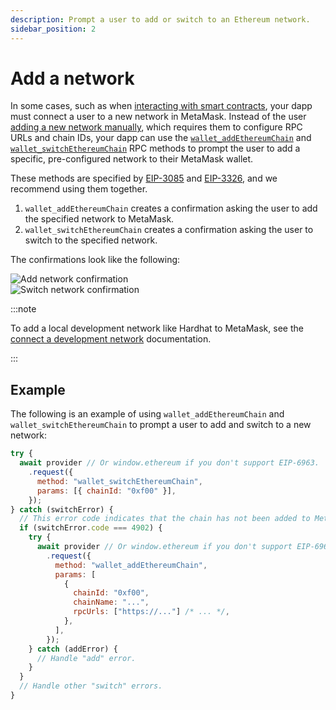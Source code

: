 ```yaml
---
description: Prompt a user to add or switch to an Ethereum network.
sidebar_position: 2
---
```


# Add a network

In some cases, such as when [interacting with smart contracts](../../concepts/smart-contracts.md),
your dapp must connect a user to a new network in MetaMask.
Instead of the user [adding a new network manually](https://support.metamask.io/hc/en-us/articles/360043227612-How-to-add-a-custom-network-RPC#h_01G63GGJ83DGDRCS2ZWXM37CV5),
which requires them to configure RPC URLs and chain IDs, your dapp can use the
[`wallet_addEthereumChain`](/wallet/reference/wallet_addethereumchain) and
[`wallet_switchEthereumChain`](/wallet/reference/wallet_switchethereumchain) RPC methods to prompt
the user to add a specific, pre-configured network to their MetaMask wallet.

These methods are specified by [EIP-3085](https://eips.ethereum.org/EIPS/eip-3085) and
[EIP-3326](https://eips.ethereum.org/EIPS/eip-3326), and we recommend using them together.

1. `wallet_addEthereumChain` creates a confirmation asking the user to add the specified network to MetaMask.
2. `wallet_switchEthereumChain` creates a confirmation asking the user to switch to the specified network.

The confirmations look like the following:

<div class="row">
    <div class="column">
        <img src={require("../../assets/add-network.png").default} alt="Add network confirmation" style={{border: '1px solid #DCDCDC'}} />
    </div>
    <div class="column">
        <img src={require("../../assets/switch-network.png").default} alt="Switch network confirmation" style={{border: '1px solid #DCDCDC'}} />
    </div>
</div>

:::note

To add a local development network like Hardhat to MetaMask, see the [connect a development network](../how-to/run-devnet.md) documentation.

:::

## Example

The following is an example of using `wallet_addEthereumChain` and `wallet_switchEthereumChain` to
prompt a user to add and switch to a new network:

```javascript
try {
  await provider // Or window.ethereum if you don't support EIP-6963.
    .request({
      method: "wallet_switchEthereumChain",
      params: [{ chainId: "0xf00" }],
    });
} catch (switchError) {
  // This error code indicates that the chain has not been added to MetaMask.
  if (switchError.code === 4902) {
    try {
      await provider // Or window.ethereum if you don't support EIP-6963.
        .request({
          method: "wallet_addEthereumChain",
          params: [
            {
              chainId: "0xf00",
              chainName: "...",
              rpcUrls: ["https://..."] /* ... */,
            },
          ],
        });
    } catch (addError) {
      // Handle "add" error.
    }
  }
  // Handle other "switch" errors.
}
```

